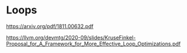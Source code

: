 # Loops


https://arxiv.org/pdf/1811.00632.pdf

https://llvm.org/devmtg/2020-09/slides/KruseFinkel-Proposal_for_A_Framework_for_More_Effective_Loop_Optimizations.pdf
